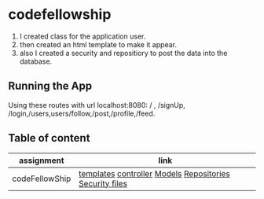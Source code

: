 # codefellowship


1. I created class for the application user.
2. then created an html template to make it appear.
3. also I created a security and repositiory to post the data into the database.


## Running the App

Using these routes with url localhost:8080:
/ , /signUp, /login,/users,users/follow,/post,/profile,/feed.

## Table of content
assignment     |  link
----------     |    -----------
codeFellowShip |   [templates](src/main/resources) [controller](src/main/java/com/example/codefellowship/Controllers) [Models](src/main/java/com/example/codefellowship/Model) [Repositories](src/main/java/com/example/codefellowship/Repositories) [Security files](src/main/java/com/example/codefellowship/Security)  
